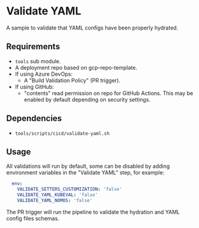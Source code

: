 # Validate YAML

A sample to validate that YAML configs have been properly hydrated.

## Requirements

- `tools` sub module.
- A deployment repo based on gcp-repo-template.
- If using Azure DevOps:
  - A "Build Validation Policy" (PR trigger).
- If using GitHub:
  - "contents" read permission on repo for GitHub Actions.  This may be enabled by default depending on security settings.

## Dependencies

- `tools/scripts/cicd/validate-yaml.sh`

## Usage

All validations will run by default, some can be disabled by adding environment variables in the "Validate YAML" step, for example:

```yaml
  env:
    VALIDATE_SETTERS_CUSTOMIZATION: 'false'
    VALIDATE_YAML_KUBEVAL: 'false'
    VALIDATE_YAML_NOMOS: 'false'
```

The PR trigger will run the pipeline to validate the hydration and YAML config files schemas.
